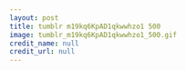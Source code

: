 ```yaml
---
layout: post
title: tumblr m19kq6KpAD1qkwwhzo1 500
image: tumblr_m19kq6KpAD1qkwwhzo1_500.gif
credit_name: null 
credit_url: null
---
```


